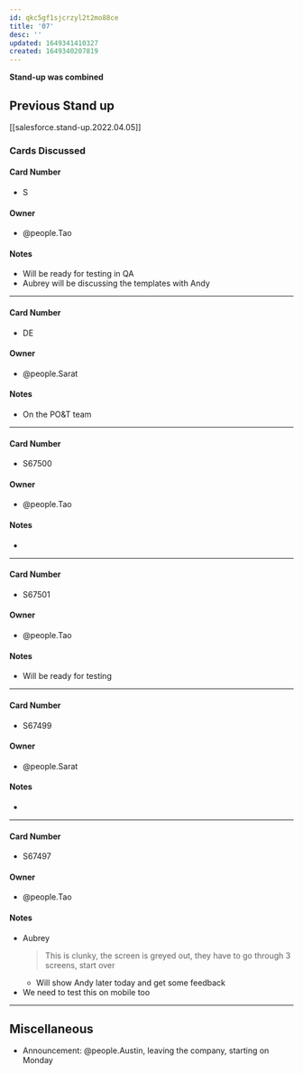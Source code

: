 ```yaml
---
id: qkc5gf1sjcrzyl2t2mo88ce
title: '07'
desc: ''
updated: 1649341410327
created: 1649340207819
---
```


**Stand-up was combined**
## Previous Stand up
[[salesforce.stand-up.2022.04.05]]

### Cards Discussed
#### Card Number
- S
#### Owner
- @people.Tao 
#### Notes
- Will be ready for testing in QA 
- Aubrey will be discussing the templates with Andy
---
#### Card Number
- DE
#### Owner
- @people.Sarat 
#### Notes
- On the PO&T team 
---
#### Card Number
- S67500
#### Owner
- @people.Tao 
#### Notes
-  
---
#### Card Number
- S67501
#### Owner
- @people.Tao 
#### Notes
- Will be ready for testing
---
#### Card Number
- S67499
#### Owner
- @people.Sarat
#### Notes
- 
---
#### Card Number
- S67497
#### Owner
- @people.Tao 
#### Notes
- Aubrey
  > This is clunky, the screen is greyed out, they have to go through 3 screens, start over
  - Will show Andy later today and get some feedback 
- We need to test this on mobile too 
---
## Miscellaneous
- Announcement: @people.Austin, leaving the company, starting on Monday

